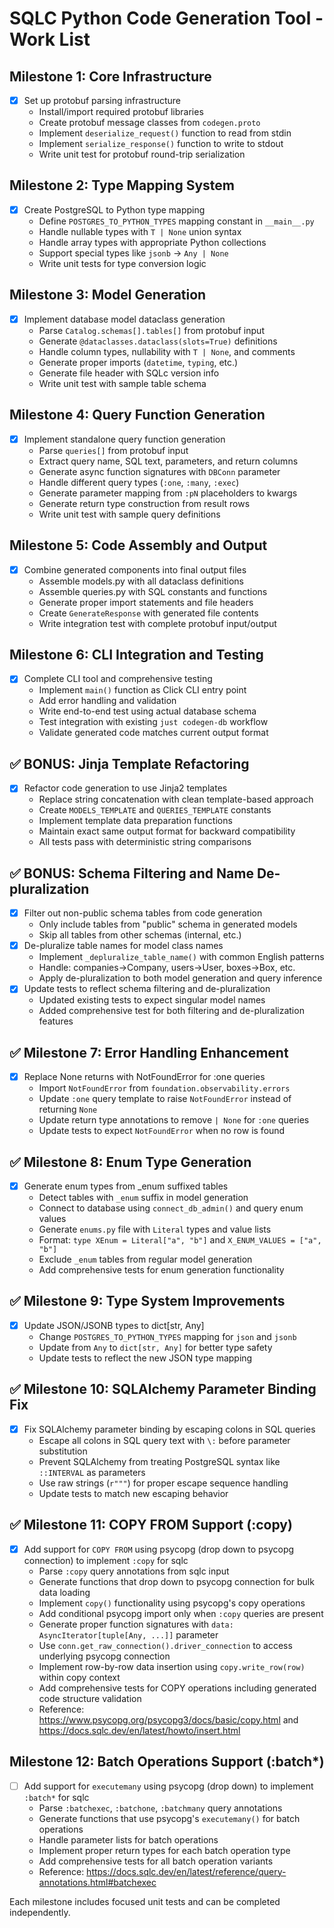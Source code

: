 # SQLC Python Code Generation Tool - Work List

## Milestone 1: Core Infrastructure
- [x] Set up protobuf parsing infrastructure
  - Install/import required protobuf libraries
  - Create protobuf message classes from `codegen.proto`
  - Implement `deserialize_request()` function to read from stdin
  - Implement `serialize_response()` function to write to stdout
  - Write unit test for protobuf round-trip serialization

## Milestone 2: Type Mapping System  
- [x] Create PostgreSQL to Python type mapping
  - Define `POSTGRES_TO_PYTHON_TYPES` mapping constant in `__main__.py`
  - Handle nullable types with `T | None` union syntax
  - Handle array types with appropriate Python collections
  - Support special types like `jsonb` → `Any | None`
  - Write unit tests for type conversion logic

## Milestone 3: Model Generation
- [x] Implement database model dataclass generation
  - Parse `Catalog.schemas[].tables[]` from protobuf input
  - Generate `@dataclasses.dataclass(slots=True)` definitions
  - Handle column types, nullability with `T | None`, and comments
  - Generate proper imports (`datetime`, `typing`, etc.)
  - Generate file header with SQLc version info
  - Write unit test with sample table schema

## Milestone 4: Query Function Generation  
- [x] Implement standalone query function generation
  - Parse `queries[]` from protobuf input
  - Extract query name, SQL text, parameters, and return columns
  - Generate async function signatures with `DBConn` parameter
  - Handle different query types (`:one`, `:many`, `:exec`)
  - Generate parameter mapping from `:pN` placeholders to kwargs
  - Generate return type construction from result rows
  - Write unit test with sample query definitions

## Milestone 5: Code Assembly and Output
- [x] Combine generated components into final output files
  - Assemble models.py with all dataclass definitions
  - Assemble queries.py with SQL constants and functions
  - Generate proper import statements and file headers
  - Create `GenerateResponse` with generated file contents
  - Write integration test with complete protobuf input/output

## Milestone 6: CLI Integration and Testing
- [x] Complete CLI tool and comprehensive testing
  - Implement `main()` function as Click CLI entry point  
  - Add error handling and validation
  - Write end-to-end test using actual database schema
  - Test integration with existing `just codegen-db` workflow
  - Validate generated code matches current output format

## ✅ BONUS: Jinja Template Refactoring
- [x] Refactor code generation to use Jinja2 templates
  - Replace string concatenation with clean template-based approach
  - Create `MODELS_TEMPLATE` and `QUERIES_TEMPLATE` constants
  - Implement template data preparation functions
  - Maintain exact same output format for backward compatibility
  - All tests pass with deterministic string comparisons

## ✅ BONUS: Schema Filtering and Name De-pluralization
- [x] Filter out non-public schema tables from code generation
  - Only include tables from "public" schema in generated models
  - Skip all tables from other schemas (internal, etc.)
- [x] De-pluralize table names for model class names
  - Implement `_depluralize_table_name()` with common English patterns
  - Handle: companies→Company, users→User, boxes→Box, etc.
  - Apply de-pluralization to both model generation and query inference
- [x] Update tests to reflect schema filtering and de-pluralization
  - Updated existing tests to expect singular model names
  - Added comprehensive test for both filtering and de-pluralization features

## ✅ Milestone 7: Error Handling Enhancement
- [x] Replace None returns with NotFoundError for :one queries
  - Import `NotFoundError` from `foundation.observability.errors`
  - Update `:one` query template to raise `NotFoundError` instead of returning `None`
  - Update return type annotations to remove `| None` for `:one` queries
  - Update tests to expect `NotFoundError` when no row is found

## ✅ Milestone 8: Enum Type Generation
- [x] Generate enum types from _enum suffixed tables
  - Detect tables with `_enum` suffix in model generation
  - Connect to database using `connect_db_admin()` and query enum values
  - Generate `enums.py` file with `Literal` types and value lists
  - Format: `type XEnum = Literal["a", "b"]` and `X_ENUM_VALUES = ["a", "b"]`
  - Exclude `_enum` tables from regular model generation
  - Add comprehensive tests for enum generation functionality

## ✅ Milestone 9: Type System Improvements
- [x] Update JSON/JSONB types to dict[str, Any]
  - Change `POSTGRES_TO_PYTHON_TYPES` mapping for `json` and `jsonb`
  - Update from `Any` to `dict[str, Any]` for better type safety
  - Update tests to reflect the new JSON type mapping

## ✅ Milestone 10: SQLAlchemy Parameter Binding Fix
- [x] Fix SQLAlchemy parameter binding by escaping colons in SQL queries
  - Escape all colons in SQL query text with `\:` before parameter substitution
  - Prevent SQLAlchemy from treating PostgreSQL syntax like `::INTERVAL` as parameters
  - Use raw strings (`r"""`) for proper escape sequence handling
  - Update tests to match new escaping behavior

## ✅ Milestone 11: COPY FROM Support (:copy)
- [x] Add support for `COPY FROM` using psycopg (drop down to psycopg connection) to implement `:copy` for sqlc
  - Parse `:copy` query annotations from sqlc input
  - Generate functions that drop down to psycopg connection for bulk data loading
  - Implement `copy()` functionality using psycopg's copy operations
  - Add conditional psycopg import only when `:copy` queries are present
  - Generate proper function signatures with `data: AsyncIterator[tuple[Any, ...]]` parameter
  - Use `conn.get_raw_connection().driver_connection` to access underlying psycopg connection
  - Implement row-by-row data insertion using `copy.write_row(row)` within copy context
  - Add comprehensive tests for COPY operations including generated code structure validation
  - Reference: https://www.psycopg.org/psycopg3/docs/basic/copy.html and https://docs.sqlc.dev/en/latest/howto/insert.html

## Milestone 12: Batch Operations Support (:batch*)
- [ ] Add support for `executemany` using psycopg (drop down) to implement `:batch*` for sqlc
  - Parse `:batchexec`, `:batchone`, `:batchmany` query annotations
  - Generate functions that use psycopg's `executemany()` for batch operations
  - Handle parameter lists for batch operations
  - Implement proper return types for each batch operation type
  - Add comprehensive tests for all batch operation variants
  - Reference: https://docs.sqlc.dev/en/latest/reference/query-annotations.html#batchexec

Each milestone includes focused unit tests and can be completed independently.